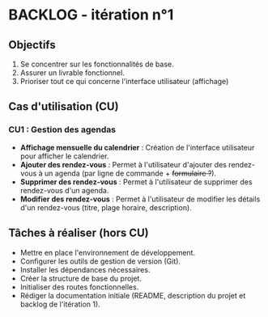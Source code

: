 # BACKLOG - itération n°1
## Objectifs
1. Se concentrer sur les fonctionnalités de base.
2. Assurer un livrable fonctionnel.
3. Prioriser tout ce qui concerne l'interface utilisateur (affichage)

## Cas d'utilisation (CU)
### CU1 : Gestion des agendas
- **Affichage mensuelle du calendrier** : Création de l'interface utilisateur pour afficher le calendrier.
- **Ajouter des rendez-vous** : Permet à l'utilisateur d'ajouter des rendez-vous à un agenda (par ligne de commande + ~~formulaire ?~~).
- **Supprimer des rendez-vous** : Permet à l'utilisateur de supprimer des rendez-vous d'un agenda.
- **Modifier des rendez-vous** : Permet à l'utilisateur de modifier les détails d'un rendez-vous (titre, plage horaire, description).

## Tâches à réaliser (hors CU)
- Mettre en place l'environnement de développement.
- Configurer les outils de gestion de version (Git).
- Installer les dépendances nécessaires.
- Créer la structure de base du projet.
- Initialiser des routes fonctionnelles.
- Rédiger la documentation initiale (README, description du projet et backlog de l'itération 1).

